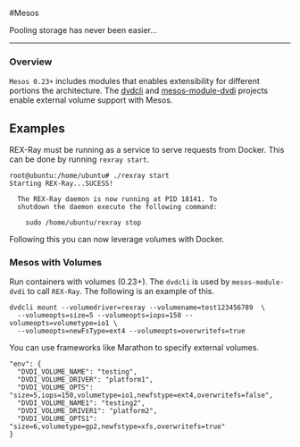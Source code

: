 #Mesos

Pooling storage has never been easier...

---

### Overview
`Mesos 0.23+` includes modules that enables extensibility for different
portions the architecture.  The [dvdcli](https://github.com/emccode/dvdcli) and [mesos-module-dvdi](https://github.com/emccode/mesos-module-dvdi) projects enable external volume support with Mesos.

## Examples
REX-Ray must be running as a service to serve requests from Docker.  This can be done by running `rexray start`.  

    root@ubuntu:/home/ubuntu# ./rexray start
    Starting REX-Ray...SUCESS!

      The REX-Ray daemon is now running at PID 18141. To
      shutdown the daemon execute the following command:

        sudo /home/ubuntu/rexray stop

Following this you can now leverage volumes with Docker.

### Mesos with Volumes

Run containers with volumes (0.23+).  The `dvdcli` is used by `mesos-module-dvdi` to call `REX-Ray`.  The following is an example of this.

    dvdcli mount --volumedriver=rexray --volumename=test123456789  \
      --volumeopts=size=5 --volumeopts=iops=150 --volumeopts=volumetype=io1 \
      --volumeopts=newFsType=ext4 --volumeopts=overwritefs=true


You can use frameworks like Marathon to specify external volumes.

    "env": {
      "DVDI_VOLUME_NAME": "testing",
      "DVDI_VOLUME_DRIVER": "platform1",
      "DVDI_VOLUME_OPTS": "size=5,iops=150,volumetype=io1,newfstype=ext4,overwritefs=false",
      "DVDI_VOLUME_NAME1": "testing2",
      "DVDI_VOLUME_DRIVER1": "platform2",
      "DVDI_VOLUME_OPTS1": "size=6,volumetype=gp2,newfstype=xfs,overwritefs=true"
    }
